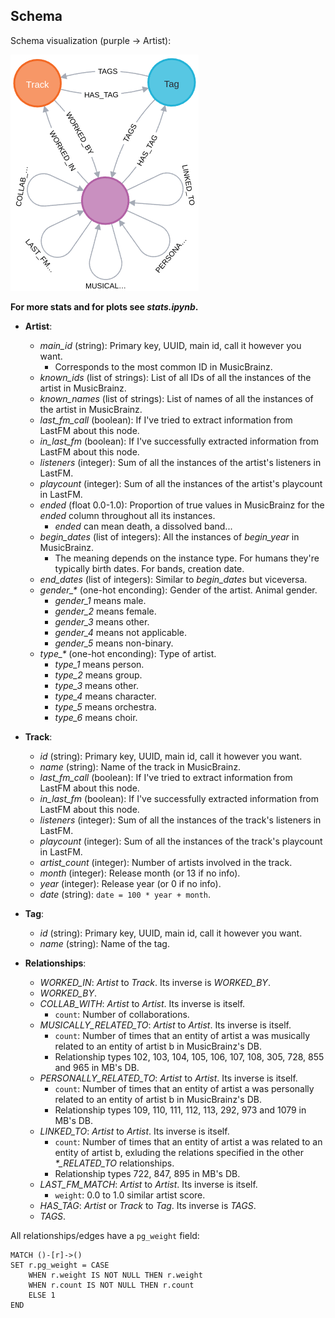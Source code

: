 ## Schema

Schema visualization (purple -> Artist):

![image.png](./img/schema_vis.png)

**For more stats and for plots see *stats.ipynb*.**

- **Artist**: 
    - *main_id* (string): Primary key, UUID, main id, call it however you want.
        - Corresponds to the most common ID in MusicBrainz.
    - *known_ids* (list of strings): List of all IDs of all the instances of the artist in MusicBrainz.
    - *known_names* (list of strings): List of names of all the instances of the artist in MusicBrainz.
    - *last_fm_call* (boolean): If I've tried to extract information from LastFM about this node.
    - *in_last_fm* (boolean): If I've successfully extracted information from LastFM about this node.
    - *listeners* (integer): Sum of all the instances of the artist's listeners in LastFM.
    - *playcount* (integer): Sum of all the instances of the artist's playcount in LastFM.
    - *ended* (float 0.0-1.0): Proportion of true values in MusicBrainz for the *ended* column throughout all its instances.
        - *ended* can mean death, a dissolved band...
    - *begin_dates* (list of integers): All the instances of *begin_year* in MusicBrainz.
        - The meaning depends on the instance type. For humans they're typically birth dates. For bands, creation date.
    - *end_dates* (list of integers): Similar to *begin_dates* but viceversa.
    - *gender_\** (one-hot enconding): Gender of the artist. Animal gender.
        - *gender_1* means male.
        - *gender_2* means female.
        - *gender_3* means other.
        - *gender_4* means not applicable.
        - *gender_5* means non-binary.
    - *type_\** (one-hot enconding): Type of artist.
        - *type_1* means person.
        - *type_2* means group.
        - *type_3* means other.
        - *type_4* means character.
        - *type_5* means orchestra.
        - *type_6* means choir.

- **Track**: 
    - *id* (string): Primary key, UUID, main id, call it however you want.
    - *name* (string): Name of the track in MusicBrainz.
    - *last_fm_call* (boolean): If I've tried to extract information from LastFM about this node.
    - *in_last_fm* (boolean): If I've successfully extracted information from LastFM about this node.
    - *listeners* (integer): Sum of all the instances of the track's listeners in LastFM.
    - *playcount* (integer): Sum of all the instances of the track's playcount in LastFM.
    - *artist_count* (integer): Number of artists involved in the track.
    - *month* (integer): Release month (or 13 if no info).
    - *year* (integer): Release year (or 0 if no info).
    - *date* (string): `date = 100 * year + month`.

- **Tag**: 
    - *id* (string): Primary key, UUID, main id, call it however you want.
    - *name* (string): Name of the tag.

- **Relationships**:
    - *WORKED_IN*: *Artist* to *Track*. Its inverse is *WORKED_BY*.
    - *WORKED_BY*.
    - *COLLAB_WITH*: *Artist* to *Artist*. Its inverse is itself.
        - `count`: Number of collaborations.
    - *MUSICALLY_RELATED_TO*: *Artist* to *Artist*. Its inverse is itself.
        - `count`: Number of times that an entity of artist a was musically related to an entity of artist b in MusicBrainz's DB.
        - Relationship types 102, 103, 104, 105, 106, 107, 108, 305, 728, 855 and 965 in MB's DB.
    - *PERSONALLY_RELATED_TO*: *Artist* to *Artist*. Its inverse is itself.
        - `count`: Number of times that an entity of artist a was personally related to an entity of artist b in MusicBrainz's DB.
        - Relationship types 109, 110, 111, 112, 113, 292, 973 and 1079 in MB's DB.
    - *LINKED_TO*: *Artist* to *Artist*. Its inverse is itself.
        - `count`: Number of times that an entity of artist a was related to an entity of artist b, exluding the relations specified in the other *\*_RELATED_TO* relationships.
        - Relationship types 722, 847, 895 in MB's DB.
    - *LAST_FM_MATCH*: *Artist* to *Artist*. Its inverse is itself.
        - `weight`: 0.0 to 1.0 similar artist score.
    - *HAS_TAG*: *Artist* or *Track* to *Tag*. Its inverse is *TAGS*.
    - *TAGS*.

All relationships/edges have a `pg_weight` field:

```cypher
MATCH ()-[r]->()
SET r.pg_weight = CASE
    WHEN r.weight IS NOT NULL THEN r.weight
    WHEN r.count IS NOT NULL THEN r.count
    ELSE 1
END
```
